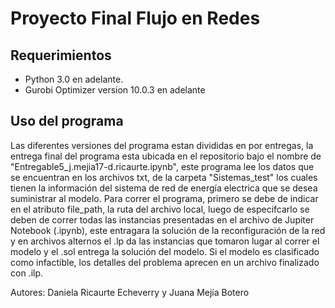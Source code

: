 # Proyecto Final Flujo en Redes

## Requerimientos
- Python 3.0 en adelante.
- Gurobi Optimizer version 10.0.3 en adelante

## Uso del programa
Las diferentes versiones del programa estan divididas en por entregas, la entrega final del programa esta 
ubicada en el repositorio bajo el nombre de "Entregable5_j.mejia17-d.ricaurte.ipynb", este programa lee los
datos que se encuentran en los archivos txt, de la carpeta "Sistemas_test" los cuales tienen la información 
del sistema de red de energía electrica que se desea suministrar al modelo. Para correr el programa, primero
se debe de indicar en el atributo file_path, la ruta del archivo local, luego de especifcarlo se deben 
de correr todas las instancias presentadas en el archivo de Jupiter Notebook (.ipynb), este entragara la 
solución de la reconfiguración de la red y en archivos alternos el .lp da las instancias que tomaron lugar al
correr el modelo y el .sol entrega la solución del modelo. Si el modelo es clasificado como infactible, los 
detalles del problema aprecen en un archivo finalizado con .ilp.

Autores: Daniela Ricaurte Echeverry y Juana Mejía Botero
